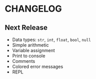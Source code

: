 # CHANGELOG

## Next Release

- Data types: `str`, `int`, `float`, `bool`, `null`
- Simple arithmetic
- Variable assignment
- Print to console
- Comments
- Colored error messages
- REPL
